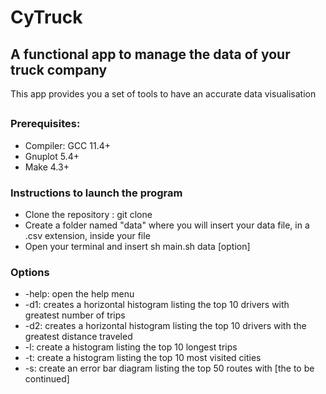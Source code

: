 # CyTruck
## A functional app to manage the data of your truck company
This app provides you a set of tools to have an accurate data visualisation

## 
### Prerequisites:
* Compiler: GCC 11.4+
*  Gnuplot 5.4+
* Make 4.3+
### Instructions to launch the program
* Clone the repository : git clone
* Create a folder named "data" where you will insert your data file, in a .csv extension, inside your file
* Open your terminal and insert sh main.sh data [option]
### Options
* -help: open the help menu
* -d1: creates a horizontal histogram listing the top 10 drivers with greatest number of trips
* -d2: creates a horizontal histogram listing the top 10 drivers with the greatest distance traveled
* -l: create a histogram listing the top 10 longest trips
* -t: create a histogram listing the top 10 most visited cities
* -s: create an error bar diagram listing the top 50 routes with [the to be continued]
